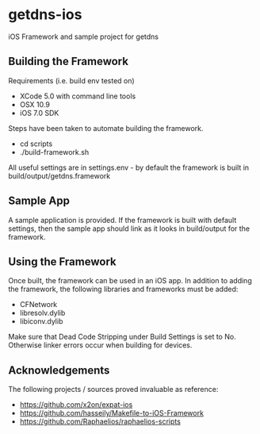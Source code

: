getdns-ios
==========

iOS Framework and sample project for getdns

Building the Framework
----------------------

Requirements (i.e. build env tested on)

 - XCode 5.0 with command line tools
 - OSX 10.9
 - iOS 7.0 SDK

Steps have been taken to automate building the framework.

 - cd scripts
 - ./build-framework.sh

All useful settings are in settings.env - by default the framework is built in build/output/getdns.framework

Sample App
----------

A sample application is provided.  If the framework is built with default settings, then the sample app should link as it looks in build/output for the framework.

Using the Framework
-------------------

Once built, the framework can be used in an iOS app.  In addition to adding the framework, the following libraries and frameworks must be added:

 - CFNetwork
 - libresolv.dylib
 - libiconv.dylib

Make sure that Dead Code Stripping under Build Settings is set to No.  Otherwise linker errors occur when building for devices.

Acknowledgements
----------------

The following projects / sources proved invaluable as reference:
 - https://github.com/x2on/expat-ios
 - https://github.com/hasseily/Makefile-to-iOS-Framework
 - https://github.com/Raphaelios/raphaelios-scripts

